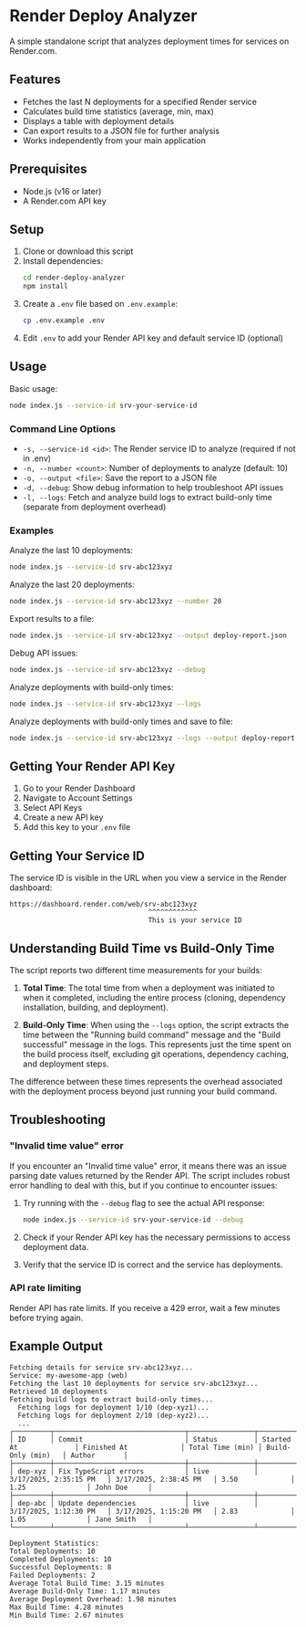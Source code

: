# Render Deploy Analyzer

A simple standalone script that analyzes deployment times for services on Render.com.

## Features

- Fetches the last N deployments for a specified Render service
- Calculates build time statistics (average, min, max)
- Displays a table with deployment details
- Can export results to a JSON file for further analysis
- Works independently from your main application

## Prerequisites

- Node.js (v16 or later)
- A Render.com API key

## Setup

1. Clone or download this script
2. Install dependencies:
   ```bash
   cd render-deploy-analyzer
   npm install
   ```
3. Create a `.env` file based on `.env.example`:
   ```bash
   cp .env.example .env
   ```
4. Edit `.env` to add your Render API key and default service ID (optional)

## Usage

Basic usage:
```bash
node index.js --service-id srv-your-service-id
```

### Command Line Options

- `-s, --service-id <id>`: The Render service ID to analyze (required if not in .env)
- `-n, --number <count>`: Number of deployments to analyze (default: 10)
- `-o, --output <file>`: Save the report to a JSON file
- `-d, --debug`: Show debug information to help troubleshoot API issues
- `-l, --logs`: Fetch and analyze build logs to extract build-only time (separate from deployment overhead)

### Examples

Analyze the last 10 deployments:
```bash
node index.js --service-id srv-abc123xyz
```

Analyze the last 20 deployments:
```bash
node index.js --service-id srv-abc123xyz --number 20
```

Export results to a file:
```bash
node index.js --service-id srv-abc123xyz --output deploy-report.json
```

Debug API issues:
```bash
node index.js --service-id srv-abc123xyz --debug
```

Analyze deployments with build-only times:
```bash
node index.js --service-id srv-abc123xyz --logs
```

Analyze deployments with build-only times and save to file:
```bash
node index.js --service-id srv-abc123xyz --logs --output deploy-report.json
```

## Getting Your Render API Key

1. Go to your Render Dashboard
2. Navigate to Account Settings
3. Select API Keys
4. Create a new API key
5. Add this key to your `.env` file

## Getting Your Service ID

The service ID is visible in the URL when you view a service in the Render dashboard:
```
https://dashboard.render.com/web/srv-abc123xyz
                                  ^^^^^^^^^^^^
                                  This is your service ID
```

## Understanding Build Time vs Build-Only Time

The script reports two different time measurements for your builds:

1. **Total Time**: The total time from when a deployment was initiated to when it completed, including the entire process (cloning, dependency installation, building, and deployment).

2. **Build-Only Time**: When using the `--logs` option, the script extracts the time between the "Running build command" message and the "Build successful" message in the logs. This represents just the time spent on the build process itself, excluding git operations, dependency caching, and deployment steps.

The difference between these times represents the overhead associated with the deployment process beyond just running your build command.

## Troubleshooting

### "Invalid time value" error

If you encounter an "Invalid time value" error, it means there was an issue parsing date values returned by the Render API. The script includes robust error handling to deal with this, but if you continue to encounter issues:

1. Try running with the `--debug` flag to see the actual API response:
   ```bash
   node index.js --service-id srv-your-service-id --debug
   ```

2. Check if your Render API key has the necessary permissions to access deployment data.

3. Verify that the service ID is correct and the service has deployments.

### API rate limiting

Render API has rate limits. If you receive a 429 error, wait a few minutes before trying again.

## Example Output

```
Fetching details for service srv-abc123xyz...
Service: my-awesome-app (web)
Fetching the last 10 deployments for service srv-abc123xyz...
Retrieved 10 deployments
Fetching build logs to extract build-only times...
  Fetching logs for deployment 1/10 (dep-xyz1)...
  Fetching logs for deployment 2/10 (dep-xyz2)...
  ... 
┌─────────┬────────────────────────────────┬────────────────┬─────────────────────────┬─────────────────────────┬──────────────────┬────────────────────┬──────────────┐
│ ID      │ Commit                         │ Status         │ Started At              │ Finished At             │ Total Time (min) │ Build-Only (min)   │ Author       │
├─────────┼────────────────────────────────┼────────────────┼─────────────────────────┼─────────────────────────┼──────────────────┼────────────────────┼──────────────┤
│ dep-xyz │ Fix TypeScript errors          │ live           │ 3/17/2025, 2:35:15 PM   │ 3/17/2025, 2:38:45 PM   │ 3.50             │ 1.25               │ John Doe     │
├─────────┼────────────────────────────────┼────────────────┼─────────────────────────┼─────────────────────────┼──────────────────┼────────────────────┼──────────────┤
│ dep-abc │ Update dependencies            │ live           │ 3/17/2025, 1:12:30 PM   │ 3/17/2025, 1:15:20 PM   │ 2.83             │ 1.05               │ Jane Smith   │
└─────────┴────────────────────────────────┴────────────────┴─────────────────────────┴─────────────────────────┴──────────────────┴────────────────────┴──────────────┘

Deployment Statistics:
Total Deployments: 10
Completed Deployments: 10
Successful Deployments: 8
Failed Deployments: 2
Average Total Build Time: 3.15 minutes
Average Build-Only Time: 1.17 minutes
Average Deployment Overhead: 1.98 minutes
Max Build Time: 4.28 minutes
Min Build Time: 2.67 minutes
``` 